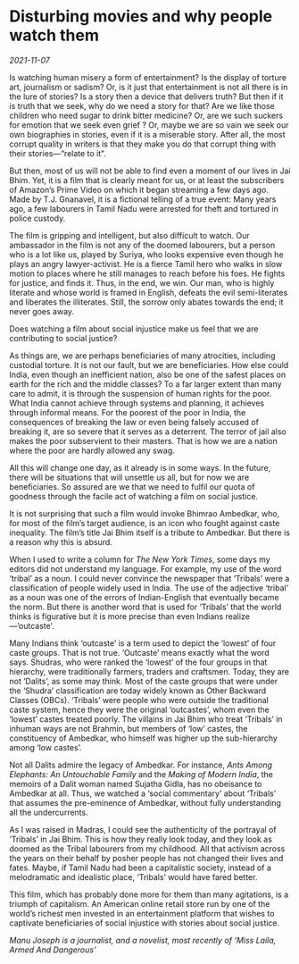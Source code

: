 # Disturbing movies and why people watch them

*2021-11-07*

Is watching human misery a form of entertainment? Is the display of
torture art, journalism or sadism? Or, is it just that entertainment is
not all there is in the lure of stories? Is a story then a device that
delivers truth? But then if it is truth that we seek, why do we need a
story for that? Are we like those children who need sugar to drink
bitter medicine? Or, are we such suckers for emotion that we seek even
grief ? Or, maybe we are so vain we seek our own biographies in stories,
even if it is a miserable story. After all, the most corrupt quality in
writers is that they make you do that corrupt thing with their
stories—“relate to it".

But then, most of us will not be able to find even a moment of our lives
in Jai Bhim. Yet, it is a film that is clearly meant for us, or at least
the subscribers of Amazon’s Prime Video on which it began streaming a
few days ago. Made by T.J. Gnanavel, it is a fictional telling of a true
event: Many years ago, a few labourers in Tamil Nadu were arrested for
theft and tortured in police custody.

The film is gripping and intelligent, but also difficult to watch. Our
ambassador in the film is not any of the doomed labourers, but a person
who is a lot like us, played by Suriya, who looks expensive even though
he plays an angry lawyer-activist. He is a fierce Tamil hero who walks
in slow motion to places where he still manages to reach before his
foes. He fights for justice, and finds it. Thus, in the end, we win. Our
man, who is highly literate and whose world is framed in English,
defeats the evil semi-literates and liberates the illiterates. Still,
the sorrow only abates towards the end; it never goes away.

Does watching a film about social injustice make us feel that we are
contributing to social justice?

As things are, we are perhaps beneficiaries of many atrocities,
including custodial torture. It is not our fault, but we are
beneficiaries. How else could India, even though an inefficient nation,
also be one of the safest places on earth for the rich and the middle
classes? To a far larger extent than many care to admit, it is through
the suspension of human rights for the poor. What India cannot achieve
through systems and planning, it achieves through informal means. For
the poorest of the poor in India, the consequences of breaking the law
or even being falsely accused of breaking it, are so severe that it
serves as a deterrent. The terror of jail also makes the poor
subservient to their masters. That is how we are a nation where the poor
are hardly allowed any swag.

All this will change one day, as it already is in some ways. In the
future, there will be situations that will unsettle us all, but for now
we are beneficiaries. So assured are we that we need to fulfil our quota
of goodness through the facile act of watching a film on social justice.

It is not surprising that such a film would invoke Bhimrao Ambedkar,
who, for most of the film’s target audience, is an icon who fought
against caste inequality. The film’s title Jai Bhim itself is a tribute
to Ambedkar. But there is a reason why this is absurd.

When I used to write a column for *The New York Times*, some days my
editors did not understand my language. For example, my use of the word
‘tribal’ as a noun. I could never convince the newspaper that ‘Tribals’
were a classification of people widely used in India. The use of the
adjective ‘tribal’ as a noun was one of the errors of Indian-English
that eventually became the norm. But there is another word that is used
for ‘Tribals’ that the world thinks is figurative but it is more precise
than even Indians realize—’outcaste’.

Many Indians think ‘outcaste’ is a term used to depict the ‘lowest’ of
four caste groups. That is not true. ‘Outcaste’ means exactly what the
word says. Shudras, who were ranked the ‘lowest’ of the four groups in
that hierarchy, were traditionally farmers, traders and craftsmen.
Today, they are not ‘Dalits’, as some may think. Most of the caste
groups that were under the ‘Shudra’ classification are today widely
known as Other Backward Classes (OBCs). ‘Tribals’ were people who were
outside the traditional caste system, hence they were the original
‘outcastes’, whom even the ‘lowest’ castes treated poorly. The villains
in Jai Bhim who treat ‘Tribals’ in inhuman ways are not Brahmin, but
members of ‘low’ castes, the constituency of Ambedkar, who himself was
higher up the sub-hierarchy among ‘low castes’.

Not all Dalits admire the legacy of Ambedkar. For instance, *Ants Among
Elephants: An Untouchable Family* and the *Making of Modern India*, the
memoirs of a Dalit woman named Sujatha Gidla, has no obeisance to
Ambedkar at all. Thus, we watched a ‘social commentary’ about ‘Tribals’
that assumes the pre-eminence of Ambedkar, without fully understanding
all the undercurrents.

As I was raised in Madras, I could see the authenticity of the portrayal
of ‘Tribals’ in Jai Bhim. This is how they really look today, and they
look as doomed as the Tribal labourers from my childhood. All that
activism across the years on their behalf by posher people has not
changed their lives and fates. Maybe, if Tamil Nadu had been a
capitalistic society, instead of a melodramatic and idealistic place,
‘Tribals’ would have fared better.

This film, which has probably done more for them than many agitations,
is a triumph of capitalism. An American online retail store run by one
of the world’s richest men invested in an entertainment platform that
wishes to captivate beneficiaries of social injustice with stories about
social justice.

*Manu Joseph is a journalist, and a novelist, most recently of ‘Miss
Laila, Armed And Dangerous’*
